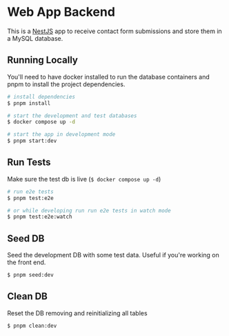 # Web App Backend

This is a [NestJS](http://nestjs.com/) app to receive contact form submissions and store them in a MySQL database.

## Running Locally

You'll need to have docker installed to run the database containers and pnpm to install the project dependencies.

```bash
# install dependencies
$ pnpm install

# start the development and test databases
$ docker compose up -d

# start the app in development mode
$ pnpm start:dev
```

## Run Tests

Make sure the test db is live (`$ docker compose up -d`)

```bash
# run e2e tests
$ pnpm test:e2e

# or while developing run run e2e tests in watch mode
$ pnpm test:e2e:watch
```

## Seed DB

Seed the development DB with some test data. Useful if you're working on the front end.

```bash
$ pnpm seed:dev
```

## Clean DB

Reset the DB removing and reinitializing all tables

```bash
$ pnpm clean:dev
```
